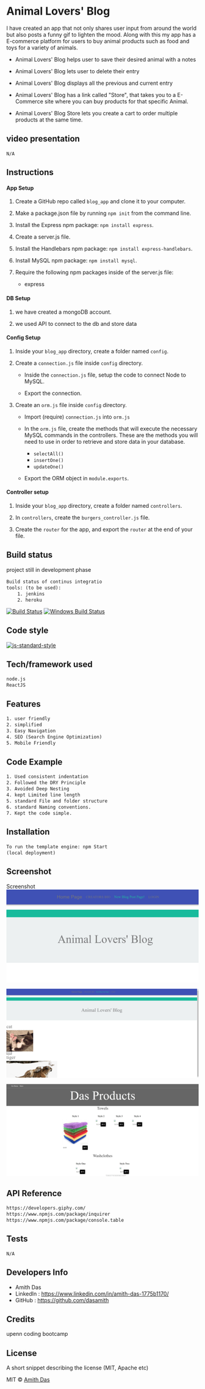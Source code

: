 # Animal Lovers' Blog

I have created an app that not only shares user input from around the world but also posts a funny gif to lighten the mood. Along with this my app has a E-commerce platform for users to buy animal products such as food and toys for a variety of animals.




* Animal Lovers' Blog helps user to save their desired animal with a notes

* Animal Lovers' Blog lets user to delete their entry

* Animal Lovers' Blog displays all the previous and current entry 

* Animal Lovers' Blog has a link called "Store", that takes you to a E-Commerce site where you can buy products for that specific Animal.

* Animal Lovers' Blog Store lets you create a cart to order multiple products at the same time.

## video presentation 
    N/A

## Instructions

#### App Setup

1. Create a GitHub repo called `blog_app` and clone it to your computer.

2. Make a package.json file by running `npm init` from the command line.

3. Install the Express npm package: `npm install express`.

4. Create a server.js file.

5. Install the Handlebars npm package: `npm install express-handlebars`.

6. Install MySQL npm package: `npm install mysql`.

7. Require the following npm packages inside of the server.js file:
   * express

#### DB Setup

1. we have created a mongoDB account.

2. we used API to connect to the db and store data



#### Config Setup

1. Inside your `blog_app` directory, create a folder named `config`.

2. Create a `connection.js` file inside `config` directory.

   * Inside the `connection.js` file, setup the code to connect Node to MySQL.

   * Export the connection.

3. Create an `orm.js` file inside `config` directory.

   * Import (require) `connection.js` into `orm.js`

   * In the `orm.js` file, create the methods that will execute the necessary MySQL commands in the controllers. These are the methods you will need to use in order to retrieve and store data in your database.

     * `selectAll()`
     * `insertOne()`
     * `updateOne()`

   * Export the ORM object in `module.exports`.


#### Controller setup

1. Inside your `blog_app` directory, create a folder named `controllers`.

2. In `controllers`, create the `burgers_controller.js` file.


3. Create the `router` for the app, and export the `router` at the end of your file.




## Build status
project still in development phase

    Build status of continus integratio
    tools: (to be used):
        1. jenkins
        2. heroku
    
[![Build Status](https://travis-ci.org/akashnimare/foco.svg?branch=master)](https://travis-ci.org/akashnimare/foco)
[![Windows Build Status](https://ci.appveyor.com/api/projects/status/github/akashnimare/foco?branch=master&svg=true)](https://ci.appveyor.com/project/akashnimare/foco/branch/master)

## Code style

[![js-standard-style](https://img.shields.io/badge/code%20style-standard-brightgreen.svg?style=flat)](https://github.com/feross/standard)


## Tech/framework used
    node.js
    ReactJS

## Features

    1. user friendly
    2. simplified 
    3. Easy Navigation
    4. SEO (Search Engine Optimization)
    5. Mobile Friendly

## Code Example

    1. Used consistent indentation
    2. Followed the DRY Principle
    3. Avoided Deep Nesting
    4. kept Limited line length
    5. standard File and folder structure
    6. standard Naming conventions.
    7. Kept the code simple.

## Installation

    To run the template engine: npm Start 
    (local deployment)

## Screenshot

Screenshot
![Screenshot](Screenshot/img_1.JPG)

![Screenshot](Screenshot/Home.JPG)

![Screenshot](Screenshot/Store.JPG)

## API Reference

    https://developers.giphy.com/
    https://www.npmjs.com/package/inquirer
    https://www.npmjs.com/package/console.table 

## Tests
    N/A


## Developers Info

* Amith Das
* LinkedIn : https://www.linkedin.com/in/amith-das-1775b1170/
* GitHub : https://github.com/dasamith


## Credits
upenn coding bootcamp


## License
A short snippet describing the license (MIT, Apache etc)

MIT © [Amith Das]()